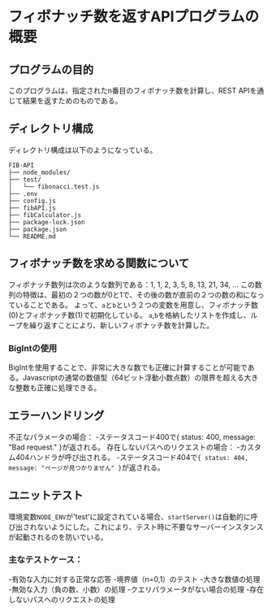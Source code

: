 # フィボナッチ数を返すAPIプログラムの概要
## プログラムの目的
このプログラムは、指定されたn番目のフィボナッチ数を計算し、REST APIを通じて結果を返すためのものである。
## ディレクトリ構成
ディレクトリ構成は以下のようになっている。
```
FIB-API
├── node_modules/
├── test/
│   └── fibonacci.test.js
├── .env
├── config.js
├── fibAPI.js
├── fibCalculator.js
├── package-lock.json
├── package.json
└── README.md
```
## フィボナッチ数を求める関数について
フィボナッチ数列は次のような数列である：1, 1, 2, 3, 5, 8, 13, 21, 34, …
この数列の特徴は、最初の２つの数が0と1で、その後の数が直前の２つの数の和になっていることである。
よって、`a`と`b`という２つの変数を用意し、フィボナッチ数(0)とフィボナッチ数(1)で初期化している。
`a`,`b`を格納したリストを作成し、ループを繰り返すことにより、新しいフィボナッチ数を計算した。
### BigIntの使用
BigIntを使用することで、非常に大きな数でも正確に計算することが可能である。Javascriptの通常の数値型（64ビット浮動小数点数）の限界を超える大きな整数も正確に処理できる。
## エラーハンドリング
不正なパラメータの場合：
-ステータスコード400で{ status: 400, message: "Bad request." }が返される。
存在しないパスへのリクエストの場合：
-カスタム404ハンドラが呼び出される。
-ステータスコード404で`{ status: 404, message: "ページが見つかりません" }`が返される。
## ユニットテスト
環境変数`NODE_ENV`が'test'に設定されている場合、`startServer()`は自動的に呼び出されないようにした。これにより、テスト時に不要なサーバーインスタンスが起動されるのを防いでいる。
### 主なテストケース：

-有効な入力に対する正常な応答
-境界値（n=0,1）のテスト
-大きな数値の処理
-無効な入力（負の数、小数）の処理
-クエリパラメータがない場合の処理
-存在しないパスへのリクエストの処理


